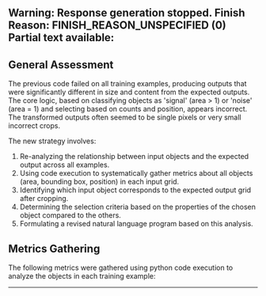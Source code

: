 Warning: Response generation stopped. Finish Reason: FINISH_REASON_UNSPECIFIED (0)
Partial text available:
---
## General Assessment

The previous code failed on all training examples, producing outputs that were significantly different in size and content from the expected outputs. The core logic, based on classifying objects as 'signal' (area > 1) or 'noise' (area = 1) and selecting based on counts and position, appears incorrect. The transformed outputs often seemed to be single pixels or very small incorrect crops.

The new strategy involves:
1.  Re-analyzing the relationship between input objects and the expected output across all examples.
2.  Using code execution to systematically gather metrics about all objects (area, bounding box, position) in each input grid.
3.  Identifying which input object corresponds to the expected output grid after cropping.
4.  Determining the selection criteria based on the properties of the chosen object compared to the others.
5.  Formulating a revised natural language program based on this analysis.

## Metrics Gathering

The following metrics were gathered using python code execution to analyze the objects in each training example:


---
